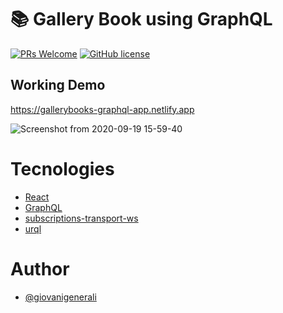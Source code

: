 # 📚 Gallery Book using GraphQL

[![PRs Welcome](https://img.shields.io/badge/PRs-welcome-blue.svg?style=for-the-badge)](https://github.com/giovanigenerali/gallerybooks-graphql-app/pulls)
[![GitHub license](https://img.shields.io/github/license/giovanigenerali/gallerybooks-graphql-app?style=for-the-badge)](https://github.com/giovanigenerali/gallerybooks-graphql-app/blob/master/LICENSE)

## Working Demo

https://gallerybooks-graphql-app.netlify.app

![Screenshot from 2020-09-19 15-59-40](https://user-images.githubusercontent.com/41435/93687065-34b99180-fa91-11ea-8871-f874dd4518da.png)

# Tecnologies

- [React](https://reactjs.org/)
- [GraphQL](https://graphql.org/)
- [subscriptions-transport-ws](https://github.com/apollographql/subscriptions-transport-ws#subscriptions-transport-ws)
- [urql](https://formidable.com/open-source/urql)

# Author

- [@giovanigenerali](https://github.com/giovanigenerali)
